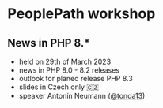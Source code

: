 # PeoplePath workshop

## News in PHP 8.*

* held on 29th of March 2023
* news in PHP 8.0 - 8.2 releases
* outlook for planed release PHP 8.3
* slides in Czech only 🇨🇿
* speaker Antonín Neumann ([@tonda13](https://github.com/tonda13))

